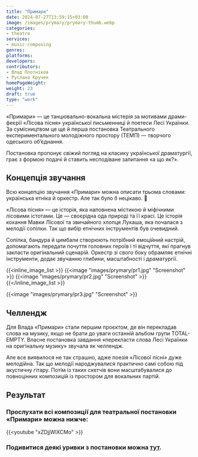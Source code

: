 ```yaml
---
title: "Примари"
date: 2024-07-27T13:59:15+03:00
image: /images/prymary/prymary-thumb.webp
categories:
- theatre
services:
- music-composing
genres:
platforms:
developers:
contributors:
- Влад Плотніков
- Руслана Кручек
homePageWeight:
weight: 23
draft: true
type: "work"
---
```


«Примари» — це танцювально-вокальна містерія за мотивами драми-феєрії «Лісова пісня» української письменниці й поетеси Лесі Українки. За сумісництвом це ще й перша постановка Театрального експериментального молодіжного простору (ТЕМП) — творчого одеського об’єднання.

Постановка пропонує свіжий погляд на класику української драматургії, грає з формою подачі й ставить несподіване запитання «а що як?».

## Концепція звучання

Всю концепцію звучання «Примари» можна описати трьома словами: українська етніка й оркестр. Але так було б нецікаво. 🙂

«Лісова пісня» — це історія, яка наповнена містикою й міфічними лісовими істотами. Це — своєрідна ода природі та її красі. Це історія кохання Мавки Лісової та звичайного хлопця Лукаша, яка почалася з мелодії сопілки. Так що вибір етнічних інструментів був очевидний.

Сопілка, бандура й цимбали створюють потрібний емоційний настрій, допомагають передати почуття головних героїв і ті відчуття, які прагнув закласти оригінальний сценарій. Оркестр зі свого боку обрамляє етнічні інструменти, додає звучанню глибини, масштабності і драматургії.

{{<inline_image_list >}}
{{<image "images/prymary/pr1.jpg" "Screenshot"  >}}
{{<image "images/prymary/pr2.jpg" "Screenshot"  >}}
{{</inline_image_list >}}

{{<image "images/prymary/pr3.jpg" "Screenshot"  >}}

## Челлендж

Для Влада «Примари» стали першим проєктом, де він перекладав слова на музику, якщо не брати до уваги останній альбом групи TOTAL-EMPTY. Власне постановка завдання «перекласти слова Лесі Українки на оригінальну музику» звучала як челлендж.

Але все виявилося не так страшно, адже поезія «Лісової пісні» дуже мелодійна. Так що мелодії народжувалися практично самі собою під акустичну гітару. Потім із таких скетчів вони масштабувалися до повноцінних композицій із простором для вокальних партій.

## Результат

### Прослухати всі композиції для театральної постановки «Примари» можна нижче:

{{<youtube "xZDjjWlXCMo" >}}

### Подивитися деякі уривки з постановки можна [тут](https://www.facebook.com/tempodesa/videos/651040252021467/).